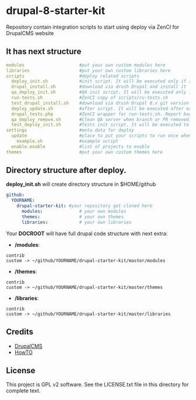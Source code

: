# drupal-8-starter-kit
Repository contain integration scripts to start using deploy via ZenCI for DrupalCMS website

It has next structure
-------
```yaml
modules						#put your own custom modules here
libraries					#put your own custom libraries here
scripts						#deploy related scripts
  deploy_init.sh			#init script. It will be executed only if {deploy_dir} is empty
  drupal_install.sh			#download via drush Drupal and install it
  qa_deploy_init.sh			#QA init script. It will be executed only if {deploy_dir} is empty
  run-tests.sh				#ZenCI copy of scripts/ru-tests.sh
  test_drupal_install.sh	#download via drush Drupal 8.x git version and install it
  deploy_update.sh			#after script. It will be executed after each push to repository
  drupal_tests.php			#ZenCI wrapper for run-tests.sh. Report back to ZenCI tests status.
  qa_deploy_remove.sh		#Clean QA server when branch or PR removed.
  test_deploy_init.sh		#Tests init script. It will be executed to prepare Drupal for test.
settings					#meta data for deploy
  update					#place to put your scripts to run once when created
    example.sh				#example script
  enable.enable				#list of projects to enable
themes						#put your own custom themes here
```
## Directory structure after deploy.

**deploy_init.sh** will create directory structure in $HOME/github 

```yaml
github:
  YOURNAME:
    drupal-starter-kit:	#your repository get cloned here
      modules: 				# your own modules
      themes: 				# your own themes
      libraries: 			# your own libraries
```

Your **DOCROOT** will have full drupal code structure with next extra:

- **/modules**:

```textile
contrib 
custom -> ~/github/YOURNAME/drupal-starter-kit/master/modules
```

- **/themes**:

```textile
contrib 
custom -> ~/github/YOURNAME/drupal-starter-kit/master/themes
```

- **/libraries**:

```textile
contrib 
custom -> ~/github/YOURNAME/drupal-starter-kit/master/libraries
```

Credits
-------

- [DrupalCMS](https://drupal.org)
- [HowTO](http://docs.zen.ci/deploy/deploy-drupal-7x)


License
-------

This project is GPL v2 software. See the LICENSE.txt file in this directory for
complete text.
